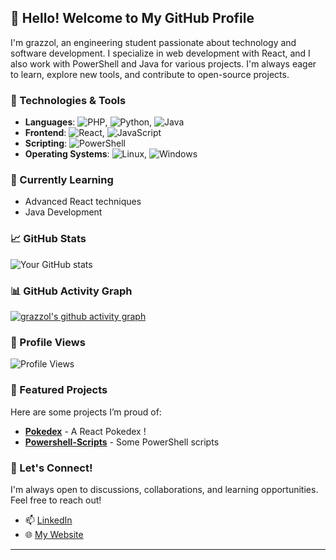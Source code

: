 ## 👋 Hello! Welcome to My GitHub Profile

I'm grazzol, an engineering student passionate about technology and software development. I specialize in web development with React, and I also work with PowerShell and Java for various projects. I'm always eager to learn, explore new tools, and contribute to open-source projects.

### 🔧 Technologies & Tools
- **Languages**: ![PHP](https://img.shields.io/badge/-PHP-777BB4?logo=php&logoColor=white), ![Python](https://img.shields.io/badge/-Python-3776AB?logo=python&logoColor=white), ![Java](https://img.shields.io/badge/-Java-007396?logo=java&logoColor=white)
- **Frontend**: ![React](https://img.shields.io/badge/-React-61DAFB?logo=react&logoColor=white), ![JavaScript](https://img.shields.io/badge/-JavaScript-F7DF1E?logo=javascript&logoColor=black)
- **Scripting**: ![PowerShell](https://img.shields.io/badge/-PowerShell-5391FE?logo=powershell&logoColor=white)
- **Operating Systems**: ![Linux](https://img.shields.io/badge/-Linux-FCC624?logo=linux&logoColor=black), ![Windows](https://img.shields.io/badge/-Windows-0078D6?logo=windows&logoColor=white)


### 🌱 Currently Learning
- Advanced React techniques
- Java Development

### 📈 GitHub Stats
![Your GitHub stats](https://github-readme-stats.vercel.app/api?username=grazzol&show_icons=true&theme=radical)

### 📊 GitHub Activity Graph
[![grazzol's github activity graph](https://github-readme-activity-graph.vercel.app/graph?username=grazzol&theme=dracula)](https://github.com/ashutosh00710/github-readme-activity-graph)



### 👀 Profile Views
![Profile Views](https://komarev.com/ghpvc/?username=grazzol&color=blue)

### 📌 Featured Projects
Here are some projects I’m proud of:
- **[Pokedex](https://github.com/grazzol/Pokedex)** - A React Pokedex !
- **[Powershell-Scripts](https://github.com/grazzol/Powershell-Scripts)** - Some PowerShell scripts

### 💬 Let's Connect!
I'm always open to discussions, collaborations, and learning opportunities. Feel free to reach out!

- 📫 [LinkedIn](https://www.linkedin.com/in/aurian-baudet-2a36b8244/)
- 🌐 [My Website](https://aurian-baudet-cv.vercel.app/)

---
